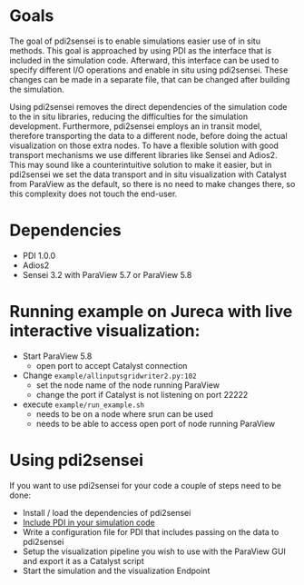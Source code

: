 # Goals

The goal of pdi2sensei is to enable simulations easier use of in situ methods. This goal is approached by using PDI as the interface that is included in the simulation code. Afterward, this interface can be used to specify different I/O operations and enable in situ using pdi2sensei. These changes can be made in a separate file, that can be changed after building the simulation.

Using pdi2sensei removes the direct dependencies of the simulation code to the in situ libraries, reducing the difficulties for the simulation development. Furthermore, pdi2sensei employs an in transit model, therefore transporting the data to a different node, before doing the actual visualization on those extra nodes. To have a flexible solution with good transport mechanisms we use different libraries like Sensei and Adios2. This may sound like a counterintuitive solution to make it easier, but in pdi2sensei we set the data transport and in situ visualization with Catalyst from ParaView as the default, so there is no need to make changes there, so this complexity does not touch the end-user.

# Dependencies

- PDI 1.0.0 
- Adios2
- Sensei 3.2 with ParaView 5.7 or ParaView 5.8


# Running example on Jureca with live interactive visualization:

- Start ParaView 5.8
  - open port to accept Catalyst connection
- Change `example/allinputsgridwriter2.py:102`
  - set the node name of the node running ParaView
  - change the port if Catalyst is not listening on port 22222
- execute `example/run_example.sh` 
  - needs to be on a node where srun can be used
  - needs to be able to access open port of node running ParaView


# Using pdi2sensei

If you want to use pdi2sensei for your code a couple of steps need to be done:

- Install / load the dependencies of pdi2sensei
- [Include PDI in your simulation code](https://pdi.julien-bigot.fr/master/Hands_on.html)
- Write a configuration file for PDI that includes passing on the data to pdi2sensei
- Setup the visualization pipeline you wish to use with the ParaView GUI and export it as a Catalyst script
- Start the simulation and the visualization Endpoint
